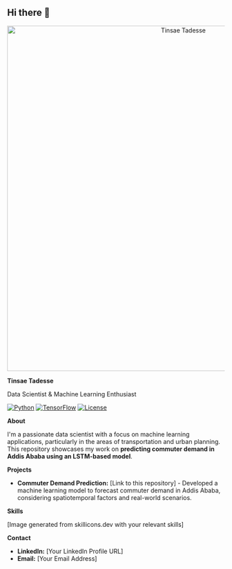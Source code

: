 ## Hi there 👋

<div align="center">
  <img src="header.png" alt="Tinsae Tadesse" width="800">
</div>

**Tinsae Tadesse**

Data Scientist & Machine Learning Enthusiast

[![Python](https://img.shields.io/badge/Python-3.x-blue.svg)](https://www.python.org/)
[![TensorFlow](https://img.shields.io/badge/TensorFlow-latest-orange.svg)](https://www.tensorflow.org/)
[![License](https://img.shields.io/badge/License-MIT-blue.svg)](LICENSE) 

**About**

I'm a passionate data scientist with a focus on machine learning applications, particularly in the areas of transportation and urban planning. This repository showcases my work on **predicting commuter demand in Addis Ababa using an LSTM-based model**.

**Projects**

* **Commuter Demand Prediction:** [Link to this repository] - Developed a machine learning model to forecast commuter demand in Addis Ababa, considering spatiotemporal factors and real-world scenarios. 

**Skills**

[Image generated from skillicons.dev with your relevant skills]

**Contact**

* **LinkedIn:** [Your LinkedIn Profile URL] 
* **Email:** [Your Email Address]
